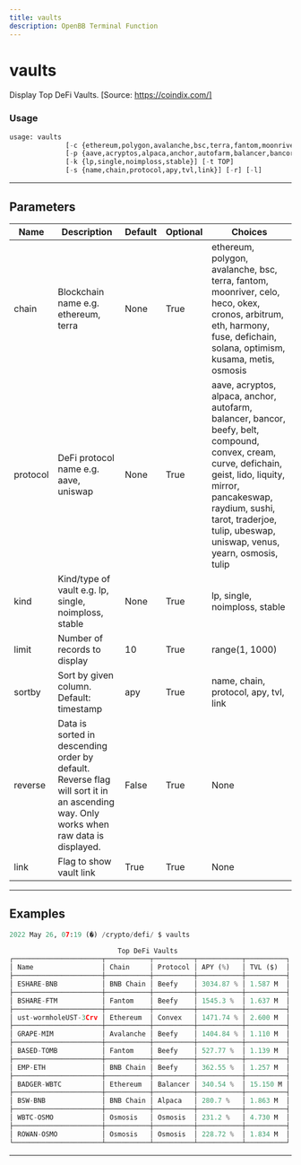 ```yaml
---
title: vaults
description: OpenBB Terminal Function
---
```


# vaults

Display Top DeFi Vaults. [Source: https://coindix.com/]

### Usage

```python
usage: vaults
              [-c {ethereum,polygon,avalanche,bsc,terra,fantom,moonriver,celo,heco,okex,cronos,arbitrum,eth,harmony,fuse,defichain,solana,optimism,kusama,metis,osmosis}]
              [-p {aave,acryptos,alpaca,anchor,autofarm,balancer,bancor,beefy,belt,compound,convex,cream,curve,defichain,geist,lido,liquity,mirror,pancakeswap,raydium,sushi,tarot,traderjoe,tulip,ubeswap,uniswap,venus,yearn,osmosis,tulip}]
              [-k {lp,single,noimploss,stable}] [-t TOP]
              [-s {name,chain,protocol,apy,tvl,link}] [-r] [-l]
```

---

## Parameters

| Name | Description | Default | Optional | Choices |
| ---- | ----------- | ------- | -------- | ------- |
| chain | Blockchain name e.g. ethereum, terra | None | True | ethereum, polygon, avalanche, bsc, terra, fantom, moonriver, celo, heco, okex, cronos, arbitrum, eth, harmony, fuse, defichain, solana, optimism, kusama, metis, osmosis |
| protocol | DeFi protocol name e.g. aave, uniswap | None | True | aave, acryptos, alpaca, anchor, autofarm, balancer, bancor, beefy, belt, compound, convex, cream, curve, defichain, geist, lido, liquity, mirror, pancakeswap, raydium, sushi, tarot, traderjoe, tulip, ubeswap, uniswap, venus, yearn, osmosis, tulip |
| kind | Kind/type of vault e.g. lp, single, noimploss, stable | None | True | lp, single, noimploss, stable |
| limit | Number of records to display | 10 | True | range(1, 1000) |
| sortby | Sort by given column. Default: timestamp | apy | True | name, chain, protocol, apy, tvl, link |
| reverse | Data is sorted in descending order by default. Reverse flag will sort it in an ascending way. Only works when raw data is displayed. | False | True | None |
| link | Flag to show vault link | True | True | None |
---

## Examples

```python
2022 May 26, 07:19 (�) /crypto/defi/ $ vaults

                           Top DeFi Vaults
┌──────────────────────┬───────────┬──────────┬───────────┬──────────┐
│ Name                 │ Chain     │ Protocol │ APY (%)   │ TVL ($)  │
├──────────────────────┼───────────┼──────────┼───────────┼──────────┤
│ ESHARE-BNB           │ BNB Chain │ Beefy    │ 3034.87 % │ 1.587 M  │
├──────────────────────┼───────────┼──────────┼───────────┼──────────┤
│ BSHARE-FTM           │ Fantom    │ Beefy    │ 1545.3 %  │ 1.637 M  │
├──────────────────────┼───────────┼──────────┼───────────┼──────────┤
│ ust-wormholeUST-3Crv │ Ethereum  │ Convex   │ 1471.74 % │ 2.600 M  │
├──────────────────────┼───────────┼──────────┼───────────┼──────────┤
│ GRAPE-MIM            │ Avalanche │ Beefy    │ 1404.84 % │ 1.110 M  │
├──────────────────────┼───────────┼──────────┼───────────┼──────────┤
│ BASED-TOMB           │ Fantom    │ Beefy    │ 527.77 %  │ 1.139 M  │
├──────────────────────┼───────────┼──────────┼───────────┼──────────┤
│ EMP-ETH              │ BNB Chain │ Beefy    │ 362.55 %  │ 1.257 M  │
├──────────────────────┼───────────┼──────────┼───────────┼──────────┤
│ BADGER-WBTC          │ Ethereum  │ Balancer │ 340.54 %  │ 15.150 M │
├──────────────────────┼───────────┼──────────┼───────────┼──────────┤
│ BSW-BNB              │ BNB Chain │ Alpaca   │ 280.7 %   │ 1.863 M  │
├──────────────────────┼───────────┼──────────┼───────────┼──────────┤
│ WBTC-OSMO            │ Osmosis   │ Osmosis  │ 231.2 %   │ 4.730 M  │
├──────────────────────┼───────────┼──────────┼───────────┼──────────┤
│ ROWAN-OSMO           │ Osmosis   │ Osmosis  │ 228.72 %  │ 1.834 M  │
└──────────────────────┴───────────┴──────────┴───────────┴──────────┘
```

---

